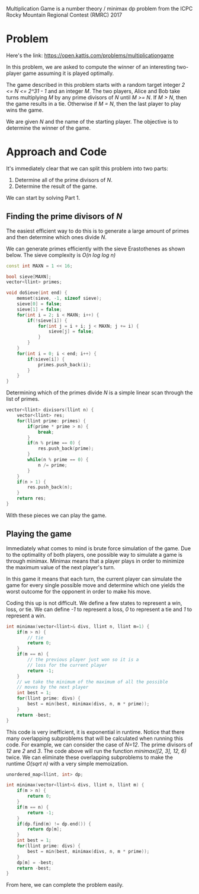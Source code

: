 Multiplication Game is a number theory / minimax dp problem
from the ICPC Rocky Mountain Regional Contest (RMRC) 2017

# Problem

Here's the link:
<https://open.kattis.com/problems/multiplicationgame>

In this problem, we are asked to compute the winner of an
interesting two-player game assuming it is played optimally. 

The game described in this problem starts with a random target
integer *2 <= N <= 2^31 - 1* and an integer *M*. The two players,
Alice and Bob take turns multiplying *M* by any prime divisors
of *N* until *M >= N*. If *M > N*, then the game results in a tie.
Otherwise if *M = N*, then the last player to play wins the game.

We are given *N* and the name of the starting player. The
objective is to determine the winner of the game.

# Approach and Code

It's immediately clear that we can split this problem into two
parts:

1. Determine all of the prime divisors of *N*.
2. Determine the result of the game.

We can start by solving Part 1.

## Finding the prime divisors of *N*

The easiest efficient way to do this is to generate a large amount
of primes and then determine which ones divide *N*.

We can generate primes efficiently with the sieve Erastothenes as
shown below. The sieve complexity is *O(n log log n)*

```cpp
const int MAXN = 1 << 16;

bool sieve[MAXN];
vector<llint> primes;

void doSieve(int end) {
    memset(sieve, -1, sizeof sieve);
    sieve[0] = false;
    sieve[1] = false;
    for(int i = 2; i < MAXN; i++) {
        if(!sieve[i]) {
            for(int j = i + i; j < MAXN; j += i) {
                sieve[j] = false;
            }
        }
    }
    for(int i = 0; i < end; i++) {
        if(sieve[i]) {
            primes.push_back(i);
        }
    }
}
```

Determining which of the primes divide *N* is a simple linear
scan through the list of primes.

```cpp
vector<llint> divisors(llint n) {
    vector<llint> res;
    for(llint prime: primes) {
        if(prime * prime > n) {
            break;
        }
        if(n % prime == 0) {
            res.push_back(prime);
        }
        while(n % prime == 0) {
            n /= prime;
        }
    }
    if(n > 1) {
        res.push_back(n);
    }
    return res;
}
```

With these pieces we can play the game.

## Playing the game

Immediately what comes to mind is brute force simulation of
the game. Due to the optimality of both players, one possible
way to simulate a game is through minimax. Minimax means that
a player plays in order to minimize the maximum value of the
next player's turn.

In this game it means that each turn, the current player can
simulate the game for every single possible move and determine
which one yields the worst outcome for the opponent in order
to make his move.

Coding this up is not difficult. We define a few states to
represent a win, loss, or tie. We can define *-1* to represent
a loss, *0* to represent a tie and *1* to represent a win.

```cpp
int minimax(vector<llint>& divs, llint n, llint m=1) {
    if(m > n) {
        // tie
        return 0;
    }
    if(m == n) {
        // the previous player just won so it is a
        // loss for the current player
        return -1;
    }
    // we take the minimum of the maximum of all the possible
    // moves by the next player
    int best = 1;
    for(llint prime: divs) {
        best = min(best, minimax(divs, n, m * prime));
    }
    return -best;
}
```

This code is very inefficient, it is exponential in runtime. 
Notice that there many overlapping subproblems that will be 
calculated when running this code. For example, we can consider
the case of *N=12*. The prime divisors of *12* are *2* and *3*.
The code above will run the function *minimax([2, 3], 12, 6)*
twice. We can eliminate these overlapping subproblems to make
the runtime *O(sqrt n)* with a very simple memoization.

```cpp
unordered_map<llint, int> dp; 

int minimax(vector<llint>& divs, llint n, llint m) {
    if(m > n) {
        return 0;
    }
    if(m == n) {
        return -1;
    }
    if(dp.find(m) != dp.end()) {
        return dp[m];
    }
    int best = 1;
    for(llint prime: divs) {
        best = min(best, minimax(divs, n, m * prime));
    }
    dp[m] = -best;
    return -best;
}
```

From here, we can complete the problem easily.
